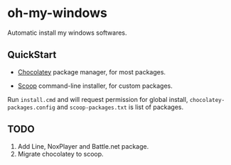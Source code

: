 # oh-my-windows

Automatic install my windows softwares.

## QuickStart

- [Chocolatey](https://chocolatey.org/) package manager, for most packages.

- [Scoop](https://scoop.sh/) command-line installer, for custom packages.

Run `install.cmd` and will request permission for global install, `chocolatey-packages.config` and `scoop-packages.txt` is list of packages.

## TODO

1. Add Line, NoxPlayer and Battle.net package.
2. Migrate chocolatey to scoop.
